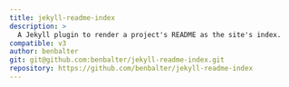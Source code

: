 ```yaml
---
title: jekyll-readme-index
description: >
  A Jekyll plugin to render a project's README as the site's index.
compatible: v3
author: benbalter
git: git@github.com:benbalter/jekyll-readme-index.git
repository: https://github.com/benbalter/jekyll-readme-index
---
```

